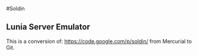 #Soldin

Lunia Server Emulator
-------------------------------
This is a conversion of: https://code.google.com/p/soldin/ from Mercurial to Git.
